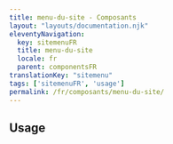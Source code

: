 ```yaml
---
title: menu-du-site - Composants
layout: "layouts/documentation.njk"
eleventyNavigation:
  key: sitemenuFR
  title: menu-du-site
  locale: fr
  parent: componentsFR
translationKey: "sitemenu"
tags: ['sitemenuFR', 'usage']
permalink: /fr/composants/menu-du-site/
---
```


## Usage